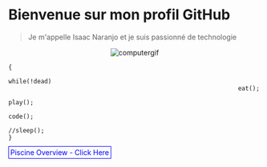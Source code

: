 # Bienvenue sur mon profil GitHub

>Je m'appelle Isaac Naranjo et je suis passionné de technologie 

<p align="center">
  <img src="https://github.com/Arcadiastyx/Arcadiastyx/assets/72890174/a754d3a1-5617-46b5-b2fd-fe45ed0872cf" alt="computergif"/>
</p>

```
{
                                                            while(!dead)
                                                                eat();
                                                                play();
                                                                code();
                                                              //sleep();
}
```



<p>
  <a href="https://github.com/Arcadiastyx/42-Piscine/tree/main/42%20Piscine" target="_blank" style="text-decoration: none; color: blue; border: 1px solid blue; padding: 3px;">
    Piscine Overview - Click Here
  </a>
</p>

